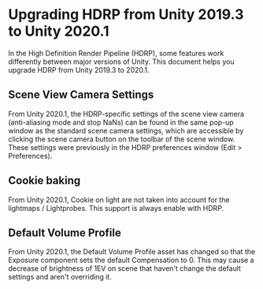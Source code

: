 # Upgrading HDRP from Unity 2019.3 to Unity 2020.1

In the High Definition Render Pipeline (HDRP), some features work differently between major versions of Unity. This document helps you upgrade HDRP from Unity 2019.3 to 2020.1.

## Scene View Camera Settings

From Unity 2020.1, the HDRP-specific settings of the scene view camera (anti-aliasing mode and stop NaNs) can be found in the same pop-up window as the standard scene camera settings, which are accessible by clicking the scene camera button on the toolbar of the scene window. These settings were previously in the HDRP preferences window (Edit > Preferences).

## Cookie baking

From Unity 2020.1, Cookie on light are not taken into account for the lightmaps / Lightprobes. This support is always enable with HDRP.

## Default Volume Profile

From Unity 2020.1, the Default Volume Profile asset has changed so that the Exposure component sets the default Compensation to 0. This may cause a decrease of brightness of 1EV on scene that haven't change the default settings and aren't overriding it.
